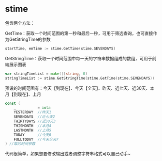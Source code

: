 # stime
包含两个方法：

GetTime：获取一个时间范围的第一秒和最后一秒，可用于筛选查询，也可直接作为GetStringTime的参数

```go
startTime, enTime := stime.GetTime(stime.SEVENDAYS)
```

GetStringTime：获取一个时间范围中每一天的字符串数据组成的数组，可用于前端展示图表

```go
var stringTimeList = make([]string, 0)
stringTimeList := stime.GetStringTime(stime.GetTime(stime.SEVENDAYS))
```

预设的时间范围有：今天【到现在】、今天【全天】、昨天、近七天、近30天、本月【到现在】、上月

```go
const (
	_          = iota
	YESTERDAY  //昨天1
	SEVENDAYS  //近七天2
	THIRTYDAYS //近30天3
	THISMONTH  //本月4
	LASTMONTH  //上月5
	TODAY      //今天6
	FULLTODAY  //今天全天7
) //取的时间参数
```

代码很简单，如果想要修改输出或者调整字符串格式可以自己动手~
